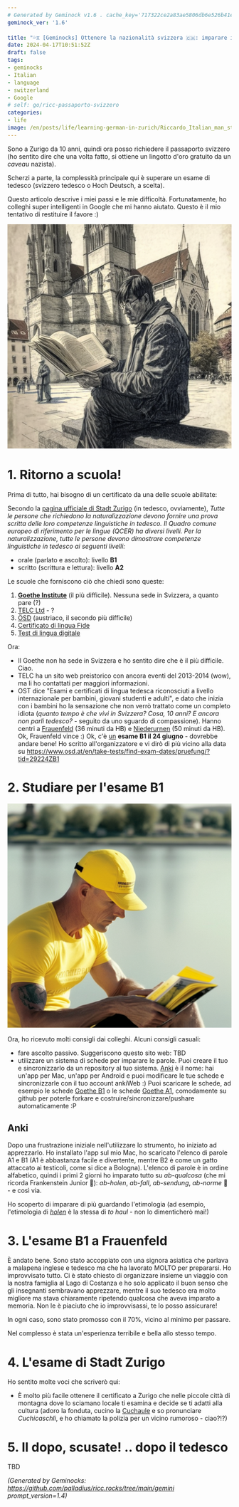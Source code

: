 ```yaml
---
# Generated by Geminock v1.6 . cache_key='717322ce2a83ae5806db6e526b41eba800c9f4133787ebe1dd19c6a14159b6d4-it.yaml'
geminock_ver: '1.6'

title: "💦♊ [Geminocks] Ottenere la nazionalità svizzera 🇨🇭: imparare il tedesco 🇩🇪"
date: 2024-04-17T10:51:52Z
draft: false
tags:
- geminocks
- Italian
- language
- switzerland
- Google
# self: go/ricc-passaporto-svizzero
categories:
- life
image: /en/posts/life/learning-german-in-zurich/Riccardo_Italian_man_studying_on_a_German_spelling_book_in_front_of_Grossmunster.png
---
```


Sono a Zurigo da 10 anni, quindi ora posso richiedere il passaporto svizzero (ho sentito dire che una volta fatto, si ottiene un lingotto d'oro gratuito da un *caveau* nazista).

Scherzi a parte, la complessità principale qui è superare un esame di tedesco (svizzero tedesco o Hoch Deutsch, a scelta).

Questo articolo descrive i miei passi e le mie difficoltà. Fortunatamente, ho colleghi super intelligenti in Google che mi hanno aiutato. Questo è il mio tentativo di restituire il favore :)

![image](Riccardo_Italian_man_studying_on_a_German_spelling_book_in_front_of_Grossmunster.png)

<!--more-->


# 1. Ritorno a scuola!

Prima di tutto, hai bisogno di un certificato da una delle scuole abilitate:

Secondo la [pagina ufficiale di Stadt Zurigo](https://www.stadt-zuerich.ch/portal/de/index/politik_u_recht/einbuergerungen/kenntnisse/sprachlicheanforderungen.html) (in tedesco, ovviamente), *Tutte le persone che richiedono la naturalizzazione devono fornire una prova scritta delle loro competenze linguistiche in tedesco. Il Quadro comune europeo di riferimento per le lingue (QCER) ha diversi livelli. Per la naturalizzazione, tutte le persone devono dimostrare competenze linguistiche in tedesco ai seguenti livelli:*

* orale (parlato e ascolto): livello **B1**
* scritto (scrittura e lettura): livello **A2**

Le scuole che forniscono ciò che chiedi sono queste:

1. [**Goethe Institute**](http://www.goethe.de/lrn/prj/pba/bes/gzb/deindex.html) (il più difficile). Nessuna sede in Svizzera, a quanto pare (?)
2. [TELC Ltd](https://www.telc.net/#section-0) - ?
3. [ÖSD](http://www.osd.at/) (austriaco, il secondo più difficile)
4. [Certificato di lingua Fide](http://www.fide-service.ch/)
5. [Test di lingua digitale](https://www.digitalersprachtest.ch/)

Ora:
* Il Goethe non ha sede in Svizzera e ho sentito dire che è il più difficile. Ciao.
* TELC ha un sito web preistorico con ancora eventi del 2013-2014 (wow), ma li ho contattati per maggiori informazioni.
* OST dice "Esami e certificati di lingua tedesca riconosciuti a livello internazionale per bambini, giovani studenti e adulti", e dato che inizia con i bambini ho la sensazione che non verrò trattato come un completo idiota (*quanto tempo è che vivi in Svizzera? Cosa, 10 anni? E ancora non parli tedesco?* - seguito da uno sguardo di compassione). Hanno centri a [Frauenfeld](https://www.google.com/maps/dir/Zurich+HB,+Bahnhofplatz,+Zurigo,+Svizzera/Frauenfeld,+Svizzera/@47.550191,8.9002971,13.83z/data=!4m14!4m13!1m5!1m1!1s0x47900a08cc0e6e41:0xf5c698b65f8c52a7!2m2!1d8.5403226!2d47.3778579!1m5!1m1!1s0x479a922b7ac416d5:0xabd5ea8c4a738dc7!2m2!1d8.8987541!2d47.5535997!3e3) (36 minuti da HB) e [Niederurnen](https://www.google.com/maps/dir/Zurich+HB,+Bahnhofplatz,+Zurigo,+Svizzera/8867+Niederurnen,+Svizzera/@47.1837248,8.744133,11.39z/data=!4m14!4m13!1m5!1m1!1s0x47900a08cc0e6e41:0xf5c698b65f8c52a7!2m2!1d8.5403226!2d47.3778579!1m5!1m1!1s0x479acd0b21f91dfd:0x6eb928b1714053f3!2m2!1d9.0531505!2d47.125507!3e3) (50 minuti da HB). Ok, Frauenfeld vince :) Ok, c'è [un](https://www.osd.at/en/take-tests/find-exam-dates/?country=167&tests=00001100000&land=null&stadt=Frauenfeld&datefrom=01.06.2023&dateto=31.08.2023&centernr=null) **esame B1 il 24 giugno** - dovrebbe andare bene! Ho scritto all'organizzatore e vi dirò di più vicino alla data su https://www.osd.at/en/take-tests/find-exam-dates/pruefung/?tid=29224ZB1

# 2. Studiare per l'esame B1

![image](man-in-yellow-studies-by-lake-zurich.png)

Ora, ho ricevuto molti consigli dai colleghi. Alcuni consigli casuali:

* fare ascolto passivo. Suggeriscono questo sito web: TBD
* utilizzare un sistema di schede per imparare le parole. Puoi creare il tuo e sincronizzarlo da un repository al tuo sistema. [Anki](https://apps.ankiweb.net/) è il nome: hai un'app per Mac, un'app per Android e puoi modificare le tue schede e sincronizzarle con il tuo account ankiWeb :) Puoi scaricare le schede, ad esempio le schede [Goethe B1](https://ankiweb.net/shared/info/1586166030) o le schede [Goethe A1](https://ankiweb.net/shared/info/1386119660), comodamente su github per poterle forkare e costruire/sincronizzare/pushare automaticamente :P

## Anki

Dopo una frustrazione iniziale nell'utilizzare lo strumento, ho iniziato ad apprezzarlo. Ho installato l'app sul mio Mac, ho scaricato l'elenco di parole A1 e B1 (A1 è abbastanza facile e divertente, mentre B2 è come un gatto attaccato ai testicoli, come si dice a Bologna). L'elenco di parole è in ordine alfabetico, quindi i primi 2 giorni ho imparato tutto su *ab-qualcosa* (che mi ricorda Frankenstein Junior 😬): *ab-holen*, *ab-fall*, *ab-sendung*, *ab-norme* 🧌 - e così via.

Ho scoperto di imparare di più guardando l'etimologia (ad esempio, l'etimologia di [*holen*](https://en.wiktionary.org/wiki/holen#German) è la stessa di *to haul* - non lo dimenticherò mai!)

# 3. L'esame B1 a Frauenfeld

È andato bene. Sono stato accoppiato con una signora asiatica che parlava a malapena inglese e tedesco ma che ha lavorato MOLTO per prepararsi.
Ho improvvisato tutto. Ci è stato chiesto di organizzare insieme un viaggio con la nostra famiglia al Lago di Costanza
e ho solo applicato il buon senso che gli insegnanti sembravano apprezzare, mentre il suo tedesco era molto migliore ma stava chiaramente ripetendo qualcosa che aveva imparato a memoria. Non le è piaciuto che io improvvisassi, te lo posso assicurare!

In ogni caso, sono stato promosso con il 70%, vicino al minimo per passare.

Nel complesso è stata un'esperienza terribile e bella allo stesso tempo.

# 4. L'esame di Stadt Zurigo

Ho sentito molte voci che scriverò qui:

* È molto più facile ottenere il certificato a Zurigo che nelle piccole città di montagna dove lo sciamano locale ti esamina e decide se ti adatti alla cultura (adoro la fonduta, cucino la [Cuchaule](https://cookidoo.ch/recipes/recipe/fr-CH/r434981) e so pronunciare *Cuchicaschli*, e ho chiamato la polizia per un vicino rumoroso - ciao?!?)

# 5. Il dopo, scusate! .. dopo il tedesco

TBD


*(Generated by Geminocks: https://github.com/palladius/ricc.rocks/tree/main/gemini prompt_version=1.4)*